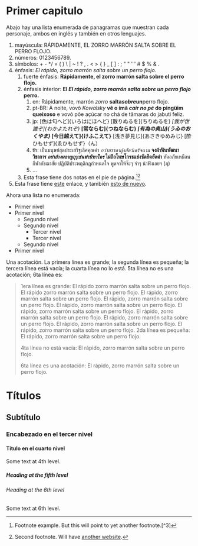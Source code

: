 # Primer capitulo

Abajo hay una lista enumerada de panagramas que muestran cada personaje, ambos en inglés y también en otros lenguajes.

1. mayúscula: RÁPIDAMENTE, EL ZORRO MARRÓN SALTA SOBRE EL PERRO FLOJO. 
2. números: 0123456789. 
3. símbolos: + - */ = ( ) \ | ~ ! ? , . < > { } _ [ ] : ; " " ' ' # $ % & .
4. énfasis: *El rápido, zorro marrón salta sobre un perro flojo.* 
    1. fuerte énfasis: **Rápidamente, el zorro marrón salta sobre el perro flojo.**
    2. énfasis interior: **El *El rápido, zorro marrón salta sobre un perro flojo* perro.** 
        1. en: Rápidamente, marrón *zorro* **salta*sobre*un**perro flojo.
        2. pt-BR: À noite, vovô *Kowalsky* **vê o ímã *cair no pé* do pingüim queixoso** e vovó põe açúcar no chá de tâmaras do jabuti feliz.
        3. jp: [色は匂へど]{いろはにほへど} [散りぬるを]{ちりぬるを} *[我が世誰ぞ]{わかよたれぞ}* **[常ならむ]{つねならむ} *[有為の奥山]{うゐのおくやま}* [今日越えて]{けふこえて}** [浅き夢見じ]{あさきゆめみじ} [酔ひもせず]{ゑひもせず}（ん）
        4. th: เป็นมนุษย์สุดประเสริฐเลิศคุณค่า *กว่าบรรดาฝูงสัตว์เดรัจฉาน* **จงฝ่าฟันพัฒนาวิชาการ *อย่าล้างผลาญฤๅเข่นฆ่าบีฑาใคร* ไม่ถือโทษโกรธแช่งซัดฮึดฮัดด่า** หัดอภัยเหมือนกีฬาอัชฌาสัย ปฏิบัติประพฤติกฎกำหนดใจ พูดจาให้จ๊ะๆ จ๋าๆ น่าฟังเอยฯ (ฦ)
        5. ...
    3. Esta frase tiene dos notas en el pie de página.[^1][^2]
5. Esta frase tiene [este](https://example-this.com) enlace, y también [esto de nuevo](https://example-this-again.com).

Ahora una lista no enumerada:

* Primer nivel
* Primer nivel 
    * Segundo nivel
    * Segundo nivel 
        * Tercer nivel
        * Tercer nivel
    * Segundo nivel
* Primer nivel

Una acotación. La primera línea es grande; la segunda línea es pequeña; la tercera línea está vacía; la cuarta línea no lo está. 5ta línea no es una acotación; 6ta línea es:

> 1era línea es grande: El rápido zorro marrón salta sobre un perro flojo. El rápido zorro marrón salta sobre un perro flojo. El rápido, zorro marrón salta sobre un perro flojo. El rápido, zorro marrón salta sobre un perro flojo. El rápido, zorro marrón salta sobre un perro flojo. El rápido, zorro marrón salta sobre un perro flojo. El rápido, zorro marrón salta sobre un perro flojo. El rápido, zorro marrón salta sobre un perro flojo. El rápido, zorro marrón salta sobre un perro flojo. El rápido, zorro marrón salta sobre un perro flojo. 2da línea es pequeña: El rápido, zorro marrón salta sobre un perro flojo.
> 
> 4ta línea no está vacía: El rápido, zorro marrón salta sobre un perro flojo.
> 
> 6ta línea es una acotación: El rápido, zorro marrón salta sobre un perro flojo.

# Títulos

## Subtítulo

### Encabezado en el tercer nivel

#### Título en el cuarto nivel

Some text at 4th level.

##### Heading at the fifth level

###### Heading at the 6th level

Some text at 6th level.

[^1]: Footnote example. But this will point to yet another footnote.[^3]

[^2]: Second footnote. Will have [another website](https://example-another-website.com).